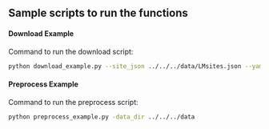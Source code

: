 ## Sample scripts to run the functions

#### Download Example
Command to run the download script:
```bash
python download_example.py --site_json ../../../data/LMsites.json --yaml_path ./download_params.yml --drive_output_dir gee_downloader_testing
```

#### Preprocess Example
Command to run the preprocess script:
```bash
python preprocess_example.py -data_dir ../../../data
```
